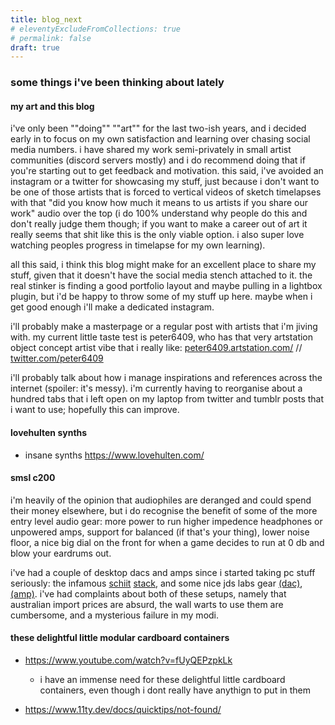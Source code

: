 ```yaml
---
title: blog_next
# eleventyExcludeFromCollections: true
# permalink: false
draft: true
---
```


### some things i've been thinking about lately

#### my art and this blog
i've only been ""doing"" ""art"" for the last two-ish years, and i decided early in to focus on my own satisfaction and learning over chasing social media numbers. i have shared my work semi-privately in small artist communities (discord servers mostly) and i do recommend doing that if you're starting out to get feedback and motivation. this said, i've avoided an instagram or a twitter for showcasing my stuff, just because i don't want to be one of those artists that is forced to vertical videos of sketch timelapses with that "did you know how much it means to us artists if you share our work" audio over the top (i do 100% understand why people do this and don't really judge them though; if you want to make a career out of art it really seems that shit like this is the only viable option. i also super love watching peoples progress in timelapse for my own learning).

all this said, i think this blog might make for an excellent place to share my stuff, given that it doesn't have the social media stench attached to it. the real stinker is finding a good portfolio layout and maybe pulling in a lightbox plugin, but i'd be happy to throw some of my stuff up here. maybe when i get good enough i'll make a dedicated instagram.

i'll probably make a masterpage or a regular post with artists that i'm jiving with. my current little taste test is peter6409, who has that very artstation object concept artist vibe that i really like:
<a href="https://peter6409.artstation.com/">peter6409.artstation.com/</a> // <a href="https://twitter.com/peter6409">twitter.com/peter6409</a>

i'll probably talk about how i manage inspirations and references across the internet (spoiler: it's messy). i'm currently having to reorganise about a hundred tabs that i left open on my laptop from twitter and tumblr posts that i want to use; hopefully this can improve.

#### lovehulten synths
- insane synths https://www.lovehulten.com/

#### smsl c200
i'm heavily of the opinion that audiophiles are deranged and could spend their money elsewhere, but i do recognise the benefit of some of the more entry level audio gear: more power to run higher impedence headphones or unpowered amps, support for balanced (if that's your thing), lower noise floor, a nice big dial on the front for when a game decides to run at 0 db and blow your eardrums out.

i've had a couple of desktop dacs and amps since i started taking pc stuff seriously: the infamous [schiit](https://www.schiit.com/products/magni-plus) [stack](https://www.schiit.com/products/modi-plus), and some nice jds labs gear [(dac)](https://jdslabs.com/product/ol-dac/), [(amp)](https://jdslabs.com/product/atom-amp/). i've had complaints about both of these setups, namely that australian import prices are absurd, the wall warts to use them are cumbersome, and a mysterious failure in my modi.

#### these delightful little modular cardboard containers
- https://www.youtube.com/watch?v=fUyQEPzpkLk 
	- i have an immense need for these delightful little cardboard containers, even though i dont really have anythign to put in them


- https://www.11ty.dev/docs/quicktips/not-found/

